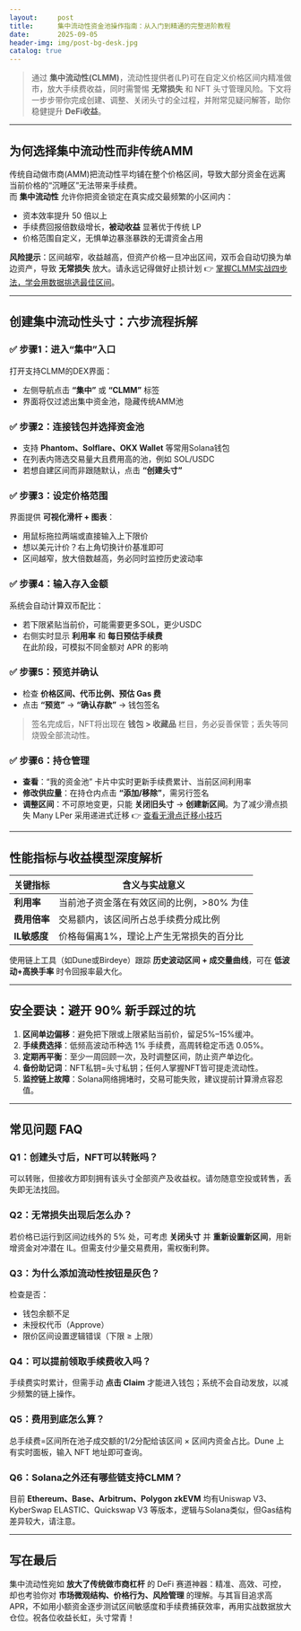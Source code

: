 ```yaml
---
layout:     post
title:      集中流动性资金池操作指南：从入门到精通的完整进阶教程
date:       2025-09-05
header-img: img/post-bg-desk.jpg
catalog: true
---
```


> 通过 **集中流动性(CLMM)**，流动性提供者(LP)可在自定义价格区间内精准做市，放大手续费收益，同时需警惕 **无常损失** 和 NFT 头寸管理风险。下文将一步步带你完成创建、调整、关闭头寸的全过程，并附常见疑问解答，助你稳健提升 **DeFi收益**。

---

## 为何选择集中流动性而非传统AMM

传统自动做市商(AMM)把流动性平均铺在整个价格区间，导致大部分资金在远离当前价格的“沉睡区”无法带来手续费。  
而 **集中流动性** 允许你把资金锁定在真实成交最频繁的小区间内：  

- 资本效率提升 50 倍以上  
- 手续费回报倍数级增长，**被动收益** 显著优于传统 LP  
- 价格范围自定义，无惧单边暴涨暴跌的无谓资金占用  

**风险提示**：区间越窄，收益越高，但资产价格一旦冲出区间，双币会自动切换为单边资产，导致 **无常损失** 放大。请永远记得做好止损计划 👉 [掌握CLMM实战四步法，学会用数据挑选最佳区间](https://okxdog.com/)。

---

## 创建集中流动性头寸：六步流程拆解

### ✅ 步骤1：进入“集中”入口
打开支持CLMM的DEX界面：
- 左侧导航点击 **“集中”** 或 **“CLMM”** 标签  
- 界面将仅过滤出集中资金池，隐藏传统AMM池

### ✅ 步骤2：连接钱包并选择资金池
- 支持 **Phantom、Solflare、OKX Wallet** 等常用Solana钱包  
- 在列表内筛选交易量大且费用高的池，例如 SOL/USDC  
- 若想自建区间而非跟随默认，点击 **“创建头寸”**

### ✅ 步骤3：设定价格范围
界面提供 **可视化滑杆 + 图表**：  
- 用鼠标拖拉两端或直接输入上下限价  
- 想以美元计价？右上角切换计价基准即可  
- 区间越窄，放大倍数越高，务必同时监控历史波动率

### ✅ 步骤4：输入存入金额
系统会自动计算双币配比：  
- 若下限紧贴当前价，可能需要更多SOL，更少USDC  
- 右侧实时显示 **利用率** 和 **每日预估手续费**  
在此阶段，可模拟不同金额对 APR 的影响

### ✅ 步骤5：预览并确认
- 检查 **价格区间、代币比例、预估 Gas 费**  
- 点击 **“预览”** → **“确认存款”** → 钱包签名  

> 签名完成后，NFT将出现在 **钱包 > 收藏品** 栏目，务必妥善保管；丢失等同烧毁全部流动性。

### ✅ 步骤6：持仓管理
- **查看**：“我的资金池” 卡片中实时更新手续费累计、当前区间利用率  
- **修改供应量**：在持仓内点击 **“添加/移除”**，需另行签名  
- **调整区间**：不可原地变更，只能 **关闭旧头寸** → **创建新区间**。为了减少滑点损失 Many LPer 采用递进式迁移 👉 [查看无滑点迁移小技巧](https://okxdog.com/)

---

## 性能指标与收益模型深度解析

| 关键指标       | 含义与实战意义 |
|----------------|----------------|
| **利用率**     | 当前池子资金落在有效区间的比例，>80% 为佳 |
| **费用倍率**   | 交易额内，该区间所占总手续费分成比例 |
| **IL敏感度**   | 价格每偏离1%，理论上产生无常损失的百分比 |

使用链上工具（如Dune或Birdeye）跟踪 **历史波动区间 + 成交量曲线**，可在 **低波动+高换手率** 时令回报率最大化。

---

## 安全要诀：避开 90% 新手踩过的坑

1. **区间单边偏移**：避免把下限或上限紧贴当前价，留足5%–15%缓冲。  
2. **手续费选择**：低频高波动币种选 1% 手续费，高周转稳定币选 0.05%。  
3. **定期再平衡**：至少一周回顾一次，及时调整区间，防止资产单边化。  
4. **备份助记词**：NFT私钥=头寸私钥；任何人掌握NFT皆可提走流动性。  
5. **监控链上故障**：Solana网络拥堵时，交易可能失败，建议提前计算滑点容忍值。

---

## 常见问题 FAQ

### Q1：创建头寸后，NFT可以转账吗？
可以转账，但接收方即刻拥有该头寸全部资产及收益权。请勿随意空投或转售，丢失即无法找回。

### Q2：无常损失出现后怎么办？
若价格已运行到区间边线外的 5% 处，可考虑 **关闭头寸** 并 **重新设置新区间**，用新增资金对冲潜在 IL。但需支付少量交易费用，需权衡利弊。

### Q3：为什么添加流动性按钮是灰色？
检查是否：
- 钱包余额不足
- 未授权代币（Approve）
- 限价区间设置逻辑错误（下限 ≥ 上限）

### Q4：可以提前领取手续费收入吗？
手续费实时累计，但需手动 **点击 Claim** 才能进入钱包；系统不会自动发放，以减少频繁的链上操作。

### Q5：费用到底怎么算？
总手续费=区间所在池子成交额的1/2分配给该区间 × 区间内资金占比。Dune 上有实时面板，输入 NFT 地址即可查询。

### Q6：Solana之外还有哪些链支持CLMM？
目前 **Ethereum、Base、Arbitrum、Polygon zkEVM** 均有Uniswap V3、KyberSwap ELASTIC、Quickswap V3 等版本，逻辑与Solana类似，但Gas结构差异较大，请注意。

---

## 写在最后

集中流动性宛如 **放大了传统做市商杠杆** 的 DeFi 赛道神器：精准、高效、可控，却也考验你对 **市场微观结构、价格行为、风险管理** 的理解。与其盲目追求高APR，不如用小额资金逐步测试区间敏感度和手续费捕获效率，再用实战数据放大仓位。祝各位收益长虹，头寸常青！
